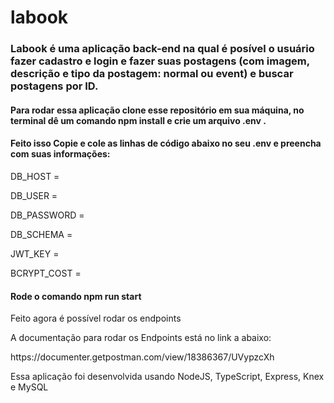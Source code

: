 # labook

### Labook é uma aplicação back-end na qual é posível o usuário fazer cadastro e login e fazer suas postagens (com imagem, descrição e tipo da postagem: normal ou event) e buscar postagens por ID. 

#### Para rodar essa aplicação clone esse repositório em sua máquina, no terminal dê um comando npm install e crie um arquivo .env .

#### Feito isso Copie e cole as linhas de código abaixo no seu .env e preencha com suas informações:

<p>DB_HOST = </p>
<p>DB_USER = </p>
<p> DB_PASSWORD = </p>
<p> DB_SCHEMA = </p>
<p> JWT_KEY = </p>
<p> BCRYPT_COST = </p>

#### Rode o comando npm run start

<p>Feito agora é possível rodar os endpoints </p>

<p> A documentação para rodar os Endpoints está no link a abaixo: </p>
<p> https://documenter.getpostman.com/view/18386367/UVypzcXh </p>

</p> Essa aplicação foi desenvolvida usando NodeJS, TypeScript, Express, Knex e MySQL </p>
